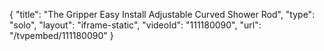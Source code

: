 {
    "title": "The Gripper Easy Install Adjustable Curved Shower Rod",
    "type": "solo",
    "layout": "iframe-static",
    "videoId": "111180090",
    "url": "\/tvpembed\/111180090"
}